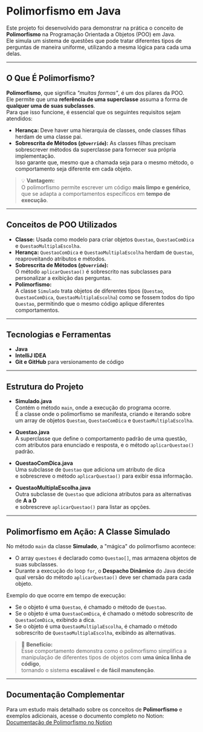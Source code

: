 # Polimorfismo em Java

Este projeto foi desenvolvido para demonstrar na prática o conceito de **Polimorfismo** na Programação Orientada a Objetos (POO) em Java.  
Ele simula um sistema de questões que pode tratar diferentes tipos de perguntas de maneira uniforme, utilizando a mesma lógica para cada uma delas.

---

## O Que É Polimorfismo?

**Polimorfismo**, que significa *"muitas formas"*, é um dos pilares da POO.  
Ele permite que uma **referência de uma superclasse** assuma a forma de **qualquer uma de suas subclasses**.  
Para que isso funcione, é essencial que os seguintes requisitos sejam atendidos:

- **Herança:** Deve haver uma hierarquia de classes, onde classes filhas herdam de uma classe pai.
- **Sobrescrita de Métodos (`@Override`):** As classes filhas precisam sobrescrever métodos da superclasse para fornecer sua própria implementação.  
  Isso garante que, mesmo que a chamada seja para o mesmo método, o comportamento seja diferente em cada objeto.

> 💡 **Vantagem:**  
> O polimorfismo permite escrever um código **mais limpo e genérico**, que se adapta a comportamentos específicos em **tempo de execução**.

---

## Conceitos de POO Utilizados

- **Classe:** Usada como modelo para criar objetos `Questao`, `QuestaoComDica` e `QuestaoMultiplaEscolha`.
- **Herança:** `QuestaoComDica` e `QuestaoMultiplaEscolha` herdam de `Questao`, reaproveitando atributos e métodos.
- **Sobrescrita de Métodos (`@Override`):**  
  O método `aplicarQuestao()` é sobrescrito nas subclasses para personalizar a exibição das perguntas.
- **Polimorfismo:**  
  A classe `Simulado` trata objetos de diferentes tipos (`Questao`, `QuestaoComDica`, `QuestaoMultiplaEscolha`) como se fossem todos do tipo `Questao`, permitindo que o mesmo código aplique diferentes comportamentos.

---

## Tecnologias e Ferramentas

- **Java**
- **IntelliJ IDEA**
- **Git e GitHub** para versionamento de código

---

## Estrutura do Projeto

- **Simulado.java**  
  Contém o método `main`, onde a execução do programa ocorre.  
  É a classe onde o polimorfismo se manifesta, criando e iterando sobre um array de objetos `Questao`, `QuestaoComDica` e `QuestaoMultiplaEscolha`.

- **Questao.java**  
  A superclasse que define o comportamento padrão de uma questão,  
  com atributos para enunciado e resposta, e o método `aplicarQuestao()` padrão.

- **QuestaoComDica.java**  
  Uma subclasse de `Questao` que adiciona um atributo de dica  
  e sobrescreve o método `aplicarQuestao()` para exibir essa informação.

- **QuestaoMultiplaEscolha.java**  
  Outra subclasse de `Questao` que adiciona atributos para as alternativas de **A a D**  
  e sobrescreve `aplicarQuestao()` para listar as opções.

---

## Polimorfismo em Ação: A Classe Simulado

No método `main` da classe **Simulado**, a "mágica" do polimorfismo acontece:

- O array `questoes` é declarado como `Questao[]`, mas armazena objetos de suas subclasses.
- Durante a execução do loop `for`, o **Despacho Dinâmico** do Java decide qual versão do método `aplicarQuestao()` deve ser chamada para cada objeto.

Exemplo do que ocorre em tempo de execução:

- Se o objeto é uma `Questao`, é chamado o método de `Questao`.
- Se o objeto é uma `QuestaoComDica`, é chamado o método sobrescrito de `QuestaoComDica`, exibindo a dica.
- Se o objeto é uma `QuestaoMultiplaEscolha`, é chamado o método sobrescrito de `QuestaoMultiplaEscolha`, exibindo as alternativas.

> 🔑 **Benefício:**  
> Esse comportamento demonstra como o polimorfismo simplifica a manipulação de diferentes tipos de objetos com **uma única linha de código**,  
> tornando o sistema **escalável** e **de fácil manutenção**.

---

## Documentação Complementar

Para um estudo mais detalhado sobre os conceitos de **Polimorfismo** e exemplos adicionais, acesse o documento completo no Notion:  
[Documentação de Polimorfismo no Notion](https://www.notion.so/Polimorfismo_Projeto_Simulado-272f4d816bcb80dda361c8aa5f19a1a8?source=copy_link)
